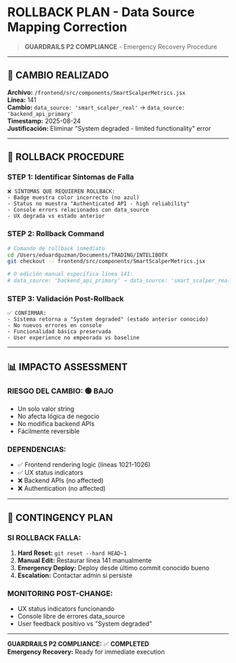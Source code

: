 # ROLLBACK PLAN - Data Source Mapping Correction
> **GUARDRAILS P2 COMPLIANCE** - Emergency Recovery Procedure

---

## 🚨 **CAMBIO REALIZADO**
**Archivo:** `/frontend/src/components/SmartScalperMetrics.jsx`  
**Línea:** 141  
**Cambio:** `data_source: 'smart_scalper_real'` → `data_source: 'backend_api_primary'`  
**Timestamp:** 2025-08-24  
**Justificación:** Eliminar "System degraded - limited functionality" error  

---

## 🔄 **ROLLBACK PROCEDURE**

### **STEP 1: Identificar Síntomas de Falla**
```
❌ SÍNTOMAS QUE REQUIEREN ROLLBACK:
- Badge muestra color incorrecto (no azul)
- Status no muestra "Authenticated API - high reliability" 
- Console errors relacionados con data_source
- UX degrada vs estado anterior
```

### **STEP 2: Rollback Command**
```bash
# Comando de rollback inmediato
cd /Users/eduardguzman/Documents/TRADING/INTELIBOTX
git checkout -- frontend/src/components/SmartScalperMetrics.jsx

# O edición manual específica línea 141:
# data_source: 'backend_api_primary' → data_source: 'smart_scalper_real'
```

### **STEP 3: Validación Post-Rollback**
```
✅ CONFIRMAR:
- Sistema retorna a "System degraded" (estado anterior conocido)
- No nuevos errores en console
- Funcionalidad básica preservada
- User experience no empeorada vs baseline
```

---

## 📊 **IMPACTO ASSESSMENT**

### **RIESGO DEL CAMBIO:** 🟢 **BAJO**
- Un solo valor string
- No afecta lógica de negocio
- No modifica backend APIs
- Fácilmente reversible

### **DEPENDENCIAS:**
- ✅ Frontend rendering logic (líneas 1021-1026)
- ✅ UX status indicators
- ❌ Backend APIs (no affected)
- ❌ Authentication (no affected)

---

## 🏥 **CONTINGENCY PLAN**

### **SI ROLLBACK FALLA:**
1. **Hard Reset:** `git reset --hard HEAD~1`
2. **Manual Edit:** Restaurar línea 141 manualmente  
3. **Emergency Deploy:** Deploy desde último commit conocido bueno
4. **Escalation:** Contactar admin si persiste

### **MONITORING POST-CHANGE:**
- UX status indicators funcionando
- Console libre de errores data_source
- User feedback positivo vs "System degraded"

---

**GUARDRAILS P2 COMPLIANCE:** ✅ **COMPLETED**  
**Emergency Recovery:** Ready for immediate execution